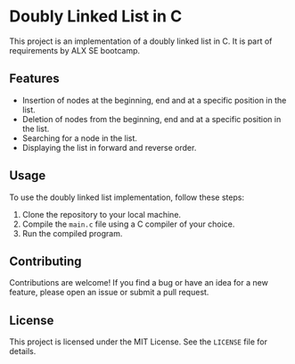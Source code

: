 # Doubly Linked List in C

This project is an implementation of a doubly linked list in C. It is part of requirements by ALX SE bootcamp.

## Features

- Insertion of nodes at the beginning, end and at a specific position in the list.
- Deletion of nodes from the beginning, end and at a specific position in the list.
- Searching for a node in the list.
- Displaying the list in forward and reverse order.

## Usage

To use the doubly linked list implementation, follow these steps:

1. Clone the repository to your local machine.
2. Compile the `main.c` file using a C compiler of your choice.
3. Run the compiled program.

## Contributing

Contributions are welcome! If you find a bug or have an idea for a new feature, please open an issue or submit a pull request.

## License

This project is licensed under the MIT License. See the `LICENSE` file for details.
